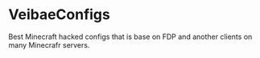 # VeibaeConfigs
Best Minecraft hacked configs that is base on FDP and another clients on many Minecrafr servers.
